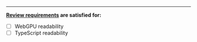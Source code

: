 

-----

<!-- Reminders to the PR author:

* Ensure any new helpers are documented in `helpers.md`.
* Ensure TODOs (or `.unimplemented()`) are present for any incomplete areas.

Leave the following in the pull request description:
-->

**[Review requirements](https://github.com/gpuweb/cts/blob/main/docs/reviews.md) are satisfied for:**

- [ ] WebGPU readability
- [ ] TypeScript readability
